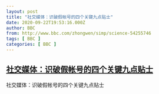 ```yaml
---
layout: post
title: "社交媒体：识破假帐号的四个关键九点贴士"
date: 2020-09-22T19:53:16.000Z
author: BBC
from: http://www.bbc.com/zhongwen/simp/science-54255746
tags: [ BBC ]
categories: [ BBC ]
---
```

<!--1600804396000-->
[社交媒体：识破假帐号的四个关键九点贴士](http://www.bbc.com/zhongwen/simp/science-54255746)
------

<div>
社交媒体：识破假帐号的四个关键九点贴士
</div>

